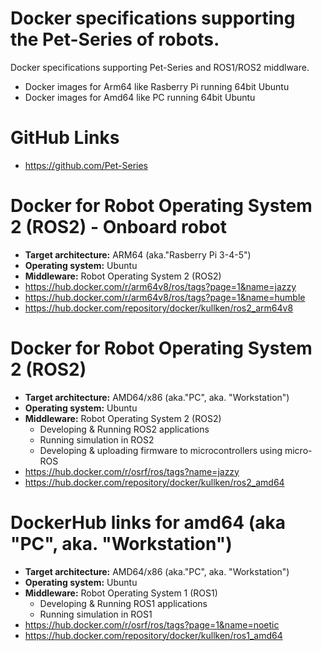 # Docker specifications supporting the Pet-Series of robots.
Docker specifications supporting Pet-Series and ROS1/ROS2 middlware.
* Docker images for Arm64 like Rasberry Pi running 64bit Ubuntu
* Docker images for Amd64 like PC running 64bit Ubuntu

# GitHub Links
* https://github.com/Pet-Series

# Docker for Robot Operating System 2 (ROS2) - Onboard robot
  * **Target architecture:** ARM64 (aka."Rasberry Pi 3-4-5")
  * **Operating system:** Ubuntu
  * **Middleware:** Robot Operating System 2 (ROS2)
* https://hub.docker.com/r/arm64v8/ros/tags?page=1&name=jazzy
* https://hub.docker.com/r/arm64v8/ros/tags?page=1&name=humble
* https://hub.docker.com/repository/docker/kullken/ros2_arm64v8

# Docker for Robot Operating System 2 (ROS2)
  * **Target architecture:** AMD64/x86 (aka."PC", aka. "Workstation")
  * **Operating system:** Ubuntu
  * **Middleware:** Robot Operating System 2 (ROS2)
    * Developing & Running ROS2 applications
    * Running simulation in ROS2
    * Developing & uploading firmware to microcontrollers using micro-ROS
* https://hub.docker.com/r/osrf/ros/tags?name=jazzy
* https://hub.docker.com/repository/docker/kullken/ros2_amd64

# DockerHub links for amd64 (aka "PC", aka. "Workstation")
 * **Target architecture:**  AMD64/x86 (aka."PC", aka. "Workstation")
  * **Operating system:** Ubuntu
  * **Middleware:** Robot Operating System 1 (ROS1)
    * Developing & Running ROS1 applications
    * Running simulation in     ROS1
* https://hub.docker.com/r/osrf/ros/tags?page=1&name=noetic
* https://hub.docker.com/repository/docker/kullken/ros1_amd64

